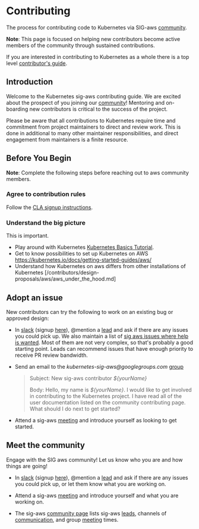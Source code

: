 # Contributing

The process for contributing code to Kubernetes via SIG-aws [community][community page].

**Note**: This page is focused on helping new contributors become active
members of the community through sustained contributions. 

If you are interested in contributing to Kubernetes as a whole there is a top level 
[contributor's guide][contributor guide]. 

## Introduction

Welcome to the Kubernetes sig-aws contributing guide.  We are excited
about the prospect of you joining our [community][community page]!
Mentoring and on-boarding new contributors is critical to the success
of the project.

Please be aware that all contributions to Kubernetes require time
and commitment from project maintainers to direct and review work.
This is done in additional to many other maintainer responsibilities, and
direct engagement from maintainers is a finite resource.

## Before You Begin

**Note**: Complete the following steps before reaching out to aws community members.

### Agree to contribution rules

Follow the [CLA signup instructions](../CLA.md).

### Understand the big picture

This is important.

- Play around with Kubernetes [Kubernetes Basics Tutorial].
- Get to know possibilities to set up Kubernetes on AWS https://kubernetes.io/docs/getting-started-guides/aws/
- Understand how Kubernetes on aws differs from other installations of Kubernetes [/contributors/design-proposals/aws/aws_under_the_hood.md]


## Adopt an issue

New contributors can try the following to work on an existing bug or approved design:

- In [slack][slack-messages] (signup [here][slack-signup]),
  @mention a [lead][leads] and ask if there are any issues you could pick up.
  We also maintain a list of [sig aws issues where help is wanted][aws_good_starter_issues].
  Most of them are not very complex, so that's probably a good starting point.
  Leads can recommend issues that have enough priority to receive PR review bandwidth.
- Send an email to the _kubernetes-sig-aws@googlegroups.com_ [group]

  > Subject: New sig-aws contributor _${yourName}_
  >
  > Body: Hello, my name is _${yourName}_.  I would like to get involved in
  > contributing to the Kubernetes project.  I have read all of the
  > user documentation listed on the community contributing page.
  > What should I do next to get started?

- Attend a sig-aws [meeting] and introduce yourself as looking to get started.

## Meet the community

Engage with the SIG aws community!  Let us know who you are and how things are going!

- In [slack][slack-messages] (signup [here][slack-signup]),
  @mention a [lead][leads] and ask if there are any issues you could pick up, or
  let them know what you are working on.

- Attend a sig-aws [meeting] and introduce yourself and what you are working on.

- The sig-aws [community page] lists sig-aws [leads], channels of [communication],
and group [meeting] times.

[@mentions]: https://help.github.com/articles/basic-writing-and-formatting-syntax/#mentioning-users-and-teams
[Kubernetes Basics Tutorial]: https://kubernetes.io/docs/tutorials/kubernetes-basics
[PR]: https://help.github.com/articles/creating-a-pull-request
[agenda]: https://docs.google.com/document/d/1-i0xQidlXnFEP9fXHWkBxqySkXwJnrGJP9OGyP2_P14/edit
[communication]:  /sig-aws#contact
[community page]: /sig-aws
[contributor guide]: /contributors/guide
[design repo]: /contributors/design-proposals/aws
[development guide]: /contributors/devel/development.md
[group]: https://groups.google.com/forum/#!forum/kubernetes-sig-aws
[kops]: https://git.k8s.io/kops/
[leads]: /sig-aws#leads
[management overview]: https://kubernetes.io/docs/concepts/tools/kubectl/object-management-overview
[meeting]: /sig-aws#meetings
[slack-messages]: https://kubernetes.slack.com/messages/sig-aws
[slack-signup]: http://slack.k8s.io/
[kube-aws-tools]: kubernetes-on-aws.md
[aws_good_starter_issues]: https://github.com/kubernetes/kops/issues?utf8=%E2%9C%93&q=is%3Aopen+is%3Aissue+label%3Agood-starter-issue
